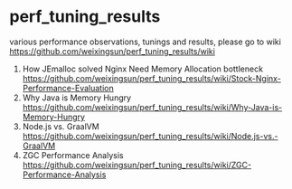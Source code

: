 # perf_tuning_results
various performance observations, tunings and results, please go to wiki
https://github.com/weixingsun/perf_tuning_results/wiki

1. How JEmalloc solved Nginx Need Memory Allocation bottleneck
https://github.com/weixingsun/perf_tuning_results/wiki/Stock-Nginx-Performance-Evaluation
2. Why Java is Memory Hungry
https://github.com/weixingsun/perf_tuning_results/wiki/Why-Java-is-Memory-Hungry
3. Node.js vs. GraalVM
https://github.com/weixingsun/perf_tuning_results/wiki/Node.js-vs.-GraalVM
4. ZGC Performance Analysis
https://github.com/weixingsun/perf_tuning_results/wiki/ZGC-Performance-Analysis

